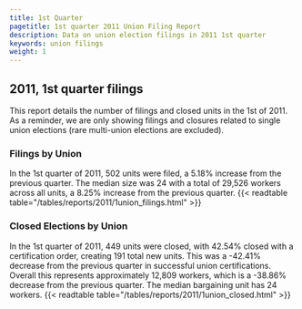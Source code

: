 ```yaml
---
title: 1st Quarter 
pagetitle: 1st quarter 2011 Union Filing Report
description: Data on union election filings in 2011 1st quarter 
keywords: union filings
weight: 1
---
```


## 2011, 1st quarter filings

This report details the number of filings and closed units in the 1st of 2011. As a reminder, we are only showing filings and closures related to single union elections (rare multi-union elections are excluded).

### Filings by Union
In the 1st quarter of 2011, 502 units were filed, a 5.18% increase from the previous quarter. The median size was 24 with a total of 29,526 workers across all units, a 8.25% increase from the previous quarter.
{{< readtable table="/tables/reports/2011/1union_filings.html" >}}

### Closed Elections by Union
In the 1st quarter of 2011, 449 units were closed, with 42.54% closed with a certification order, creating 191 total new units. This was a -42.41% decrease from the previous quarter in successful union certifications. Overall this represents approximately 12,809 workers, which is a -38.86% decrease from the previous quarter. The median bargaining unit has 24 workers.
{{< readtable table="/tables/reports/2011/1union_closed.html" >}}
